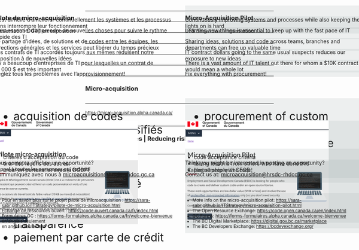 <!--markdownlint-disable MD001-->
<!--markdownlint-disable MD026-->
<!--markdownlint-disable MD029-->
<!--markdownlint-disable MD033-->
<!--markdownlint-disable MD035-->
<!--markdownlint-disable MD036-->
<!--markdownlint-disable MD041-->

<div class="container">

<div class="left-half">
<h3>Pilote de micro-acquisition </h3>

Présentation DGIIT en exposition

</div>

<div class="right-half">
<h3>Micro-Acquisition Pilot</h3>

IITB Showcase Presentation
</div>
</div>

---

<div class="container">

<div class="left-half">
Il est difficile d’améliorer continuellement les systèmes et les processus sans interrompre leur fonctionnement
</div>
<div class="right-half">
Continuously improving systems and processes while also keeping the lights on is hard
</div>
</div>

---

<div class="container">

<div class="left-half">
Il est essentiel d’apprendre de nouvelles choses pour suivre le rythme rapide des TI
</div>
<div class="right-half">
Learning new things is essential to keep up with the fast pace of IT
</div>
</div>

---

<div class="container">

  <div class="left-half">
  Le partage d’idées, de solutions et de codes entre les équipes, les directions générales et les services peut libérer du temps précieux
  </div>
  <div class="right-half">
Sharing ideas, solutions and code across teams, branches and departments can free up valuable time
</div>
</div>

---

<div class="container">

  <div class="left-half">
  Les contrats de TI accordés toujours aux mêmes réduisent notre exposition à de nouvelles idées
  </div>
    <div class="right-half">
IT contract dollars going to the same usual suspects reduces our exposure to new ideas
</div>
</div>

---

<div class="container">

  <div class="left-half">
  Il y a beaucoup d’entreprises de TI pour lesquelles un contrat de 10 000 $ est très important
  </div>
      <div class="right-half">
There is a vast amount of IT talent out there for whom a $10K contract would mean a whole lot
</div>
</div>

---

<div class="container">

  <div class="left-half">
  Réglez tous les problèmes avec l’approvisionnement!
  </div>
    <div class="right-half">
Fix everything with procurement!
</div>
</div>

---

### Micro-acquisition

<div class="container">

  <div class="left-half list-text">

- acquisition de codes personnalisés non classifiés
- autorisé comme source ouverte
- < 10 000 $
- aucune cote de sécurité requise
- travail effectué en toute transparence
- paiement par carte de crédit

</div>
    <div class="right-half list-text">

- procurement of custom unclassified code
- licenced as open source
- <$10K
- no security clearance required
- work done in the open
- paid by credit card

</div>
</div>

---

<small>https://micro-acquisition.alpha.canada.ca/</small>

<div class="container">

  <div class="left-half">
  <img src="./assets/images/MA-ecran.png" width="80%" height="80%" alt="capture d'écran de la page d'index du site web de micro-acquisition" />
  </div>
      <div class="right-half">

<img src="./assets/images/MA-screen.png" width="80%" height="80%" alt="screen shot of the index page of the micro-acquisition website" />
</div>
</div>

---

### Réduire les risques | Reducing risks

<div class="container">

  <div class="left-half">

- critères d’acceptation du code
- tirer des leçons des autres
- créer un partenariat avec la DGDPF

</div>
<div class="right-half">

- code acceptance criteria
- taking lessons from others who have done this
- partnership with CFOB

</div>
</div>

---

<div class="container">

  <div class="left-half">
  Vous comptez afficher une opportunité?

Communiquez avec nous à microacquisition@hrsdc-rhdcc.gc.ca
  </div>
  <div class="right-half">
Think you might be interested in posting an opportunity?

Contact us at: microacquisition@hrsdc-rhdcc.gc.ca
</div>
</div>

--

### Liens | Links

<div class="container">

  <div class="left-half">
<small>

- Pour en savoir plus sur le projet pilote de microacquisition : https://sara-sabr.github.io/ITStrategy/pilote-de-micro-acquisition.html
- Échange de ressources ouvert : https://code.ouvert.canada.ca/fr/index.html
- Formulaires GC : https://forms-formulaires.alpha.canada.ca/fr/welcome-bienvenue
- en anglais seulement
- en anglais seulement

</small>
</div>
  <div class="right-half">
<small>

- More info on the micro-acquisition pilot: https://sara-sabr.github.io/ITStrategy/micro-acquisition-pilot.html
- The Open Resource Exchange: https://code.open.canada.ca/en/index.html
- GC Forms: https://forms-formulaires.alpha.canada.ca/welcome-bienvenue
- The BC Digital Marketplace: https://digital.gov.bc.ca/marketplace
- The BC Developers Exchange: https://bcdevexchange.org/

</small>
</div>
</div>

<style>

  img.image-x-large {
    height: 600px;
  }

  img.image-large {
    height: 500px;
  }

  img.image-medium {
    height: 435px;
  }

  img.image-small {
    height: 365px;
  }

  .long-text li, .long-text p {
    font-size: 30px;
  }

  .list-text {
    font-size: 30px;
  }

  /*Pattern styles*/
  .container {
    display: table;
    width: 100%;
  }

  .left-half {
    position: absolute;
    left: -15px;
    width: 50%;
    overflow-wrap: break-word;
    word-wrap: break-word;
  }

  .right-half {
    background-color: rgba(147,161,161, 0.15);
    position: absolute;
    right: -15px;
    width: 50%;
    overflow-wrap: break-word;
    word-wrap: break-word;
  }

  .shared-content {
    padding-top: 150px;
  }

  .shared-content-thin {
    padding-top: 50px;
  }

</style>
